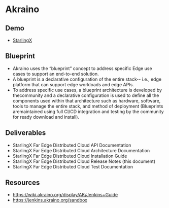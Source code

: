 # Akraino

## Demo

- [StarlingX](https://wiki.akraino.org/download/attachments/6128319/Akraino-StarlingX-EdgeX.mp4?version=1&modificationDate=1553808128000&api=v2)

## Blueprint

- Akraino uses the “blueprint” concept to address specific Edge use cases to support an end-to-end solution.
- A blueprint is a declarative configuration of the entire stack-- i.e., edge platform that can support edge workloads and edge APIs.
- To address specific use cases, a blueprint architecture is developed by thecommunity and a declarative configuration is used to define all the components used within that architecture such as hardware, software, tools to manage the entire stack, and method of deployment (Blueprints aremaintained using full CI/CD integration and testing by the community for ready download and install).

## Deliverables

- StarlingX Far Edge Distributed Cloud API Documentation
- StarlingX Far Edge Distributed Cloud Architecture Documentation
- StarlingX Far Edge Distributed Cloud Installation Guide
- StarlingX Far Edge Distributed Cloud Release Notes (this document)
- StarlingX Far Edge Distributed Cloud Test Documentation

## Resources

- https://wiki.akraino.org/display/AK/Jenkins+Guide
- https://jenkins.akraino.org/sandbox
